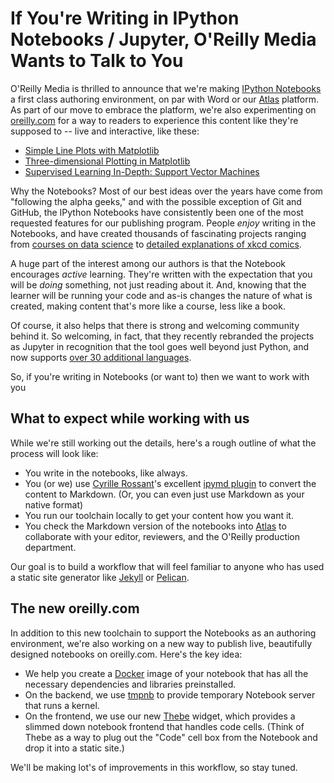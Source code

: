 # If You're Writing in IPython Notebooks / Jupyter, O'Reilly Media Wants to Talk to You

O'Reilly Media is thrilled to announce that we're making [IPython Notebooks](http://ipython.org/notebook.html) a first class authoring environment, on par with Word or our [Atlas](http://atlas.oreilly.com) platform.  As part of our move to embrace the platform, we're also experimenting on [oreilly.com](https://beta.oreilly.com/) for a way to readers to experience this content like they're supposed to -- live and interactive, like these:

* [Simple Line Plots with Matplotlib](https://beta.oreilly.com/learning/simple-line-plots-with-matplotlib)
* [Three-dimensional Plotting in Matplotlib](https://beta.oreilly.com/learning/three-dimensional-plotting-in-matplotlib)
* [Supervised Learning In-Depth: Support Vector Machines](https://beta.oreilly.com/learning/scikit-learn/page/4/03.1-Classification-SVMs)

Why the Notebooks?  Most of our best ideas over the years have come from "following the alpha geeks," and with the possible exception of Git and GitHub, the IPython Notebooks have consistently been one of the most requested features for our publishing program.  People *enjoy* writing in the Notebooks, and have created thousands of fascinating projects ranging from [courses on data science](https://github.com/jakevdp/sklearn_pycon2015/) to [detailed explanations of xkcd comics](http://nbviewer.ipython.org/url/norvig.com/ipython/xkcd1313.ipynb?create=1_1).

A huge part of the interest among our authors is that the Notebook encourages *active* learning.  They're written with the expectation that you will be *doing* something, not just reading about it.  And, knowing that the learner will be running your code and as-is changes the nature of what is created, making content that's more like a course, less like a book.

Of course, it also helps that there is  strong and welcoming community behind it.  So welcoming, in fact, that they recently rebranded the projects as Jupyter in recognition that the tool goes well beyond just Python, and now supports [over 30 additional languages](https://github.com/ipython/ipython/wiki/IPython-kernels-for-other-languages).  

So, if you're writing in Notebooks (or want to) then we want to work with you

## What to expect while working with us

While we're still working out the details, here's a rough outline of what the process will look like:

* You write in the notebooks, like always.
* You (or we) use [Cyrille Rossant](http://cyrille.rossant.net/)'s excellent [ipymd plugin](https://github.com/rossant/ipymd) to convert the content to Markdown. (Or, you can even just use Markdown as your native format)
* You run our toolchain locally to get your content how you want it.
* You check the Markdown version of the notebooks into [Atlas](atlas.oreilly.com) to collaborate with your editor, reviewers, and the O'Reilly production department.

Our goal is to build a workflow that will feel familiar to anyone who has used a static site generator like [Jekyll](http://jekyllrb.com/) or [Pelican](http://blog.getpelican.com/).

## The new oreilly.com

In addition to this new toolchain to support the Notebooks as an authoring environment, we're also working on a new way to publish live, beautifully designed notebooks on oreilly.com.  Here's the key idea:

* We help you create a [Docker](https://www.docker.com/) image of your notebook that has all the necessary dependencies and libraries preinstalled.
* On the backend, we use [tmpnb](https://github.com/jupyter/tmpnb) to provide temporary Notebook server that runs a kernel.
* On the frontend, we use our new [Thebe](https://github.com/oreillymedia/thebe) widget, which provides a slimmed down notebook frontend that handles code cells.  (Think of Thebe as a way to plug out the "Code" cell box from the Notebook and drop it into a static site.)  

We'll be making lot's of improvements in this workflow, so stay tuned.  


